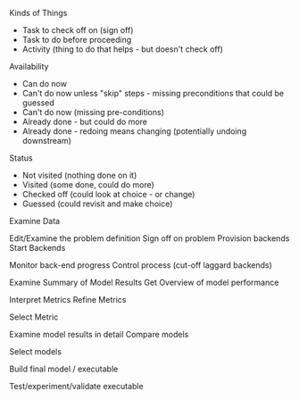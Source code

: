 Kinds of Things
+ Task to check off on (sign off)
+ Task to do before proceeding
+ Activity (thing to do that helps - but doesn't check off)

Availability
+ Can do now
+ Can't do now unless "skip" steps - missing preconditions that could be guessed
+ Can't do now (missing pre-conditions)
+ Already done - but could do more
+ Already done - redoing means changing (potentially undoing downstream)

Status
+ Not visited (nothing done on it)
+ Visited (some done, could do more)
+ Checked off (could look at choice - or change)
+ Guessed (could revisit and make choice)


Examine Data

Edit/Examine the problem definition
Sign off on problem 
Provision backends
Start Backends

Monitor back-end progress
Control process (cut-off laggard backends)

Examine Summary of Model Results
Get Overview of model performance

Interpret Metrics
Refine Metrics

Select Metric

Examine model results in detail
Compare models

Select models

Build final model / executable

Test/experiment/validate executable

